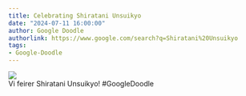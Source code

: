 ```yaml
---
title: Celebrating Shiratani Unsuikyo
date: "2024-07-11 16:00:00"
author: Google Doodle
authorlink: https://www.google.com/search?q=Shiratani%20Unsuikyo
tags:
- Google-Doodle
---
```

<img src="https://www.google.com/logos/doodles/2024/celebrating-shiratani-unsuikyo-6753651837110188.4-l.png" referrerpolicy="no-referrer"><br>Vi feirer Shiratani Unsuikyo! #GoogleDoodle